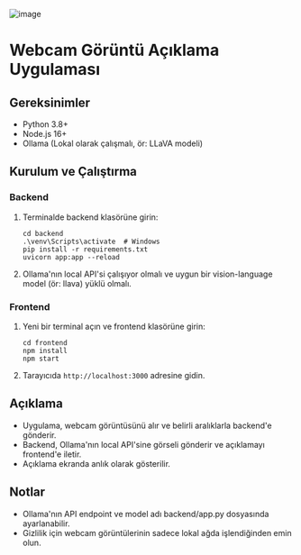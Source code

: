 ![image](https://github.com/user-attachments/assets/15c90766-fea9-4321-a87b-0713430a4a30)

# Webcam Görüntü Açıklama Uygulaması

## Gereksinimler
- Python 3.8+
- Node.js 16+
- Ollama (Lokal olarak çalışmalı, ör: LLaVA modeli)

## Kurulum ve Çalıştırma

### Backend
1. Terminalde backend klasörüne girin:
   ```
   cd backend
   .\venv\Scripts\activate  # Windows
   pip install -r requirements.txt
   uvicorn app:app --reload
   ```
2. Ollama'nın local API'si çalışıyor olmalı ve uygun bir vision-language model (ör: llava) yüklü olmalı.

### Frontend
1. Yeni bir terminal açın ve frontend klasörüne girin:
   ```
   cd frontend
   npm install
   npm start
   ```
2. Tarayıcıda `http://localhost:3000` adresine gidin.

## Açıklama
- Uygulama, webcam görüntüsünü alır ve belirli aralıklarla backend'e gönderir.
- Backend, Ollama'nın local API'sine görseli gönderir ve açıklamayı frontend'e iletir.
- Açıklama ekranda anlık olarak gösterilir.

## Notlar
- Ollama'nın API endpoint ve model adı backend/app.py dosyasında ayarlanabilir.
- Gizlilik için webcam görüntülerinin sadece lokal ağda işlendiğinden emin olun. 
